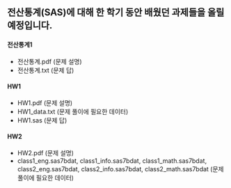 ## 전산통계(SAS)에 대해 한 학기 동안 배웠던 과제들을 올릴 예정입니다.
#### 전산통계1
* 전산통계.pdf (문제 설명)
* 전산통계.txt (문제 답)

#### HW1
* HW1.pdf (문제 설명)
* HW1_data.txt (문제 풀이에 필요한 데이터)
* HW1.sas (문제 답)


#### HW2
* HW2.pdf (문제 설명)
* class1_eng.sas7bdat, class1_info.sas7bdat, class1_math.sas7bdat, class2_eng.sas7bdat, class2_info.sas7bdat, class2_math.sas7bdat (문제 풀이에 필요한 데이터)
